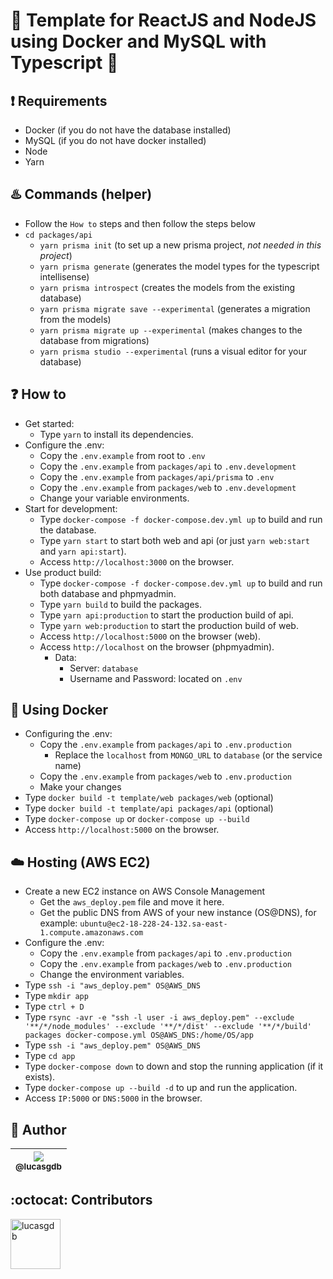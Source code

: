 # :rocket: Template for ReactJS and NodeJS using Docker and MySQL with Typescript :blue_heart:

## :exclamation: Requirements

-  Docker (if you do not have the database installed)
-  MySQL (if you do not have docker installed)
-  Node
-  Yarn

## :hotsprings: Commands (helper)

-  Follow the `How to` steps and then follow the steps below
-  `cd packages/api`
   -  `yarn prisma init` (to set up a new prisma project, _not needed in this project_)
   -  `yarn prisma generate` (generates the model types for the typescript intellisense)
   -  `yarn prisma introspect` (creates the models from the existing database)
   -  `yarn prisma migrate save --experimental` (generates a migration from the models)
   -  `yarn prisma migrate up --experimental` (makes changes to the database from migrations)
   -  `yarn prisma studio --experimental` (runs a visual editor for your database)

## :question: How to

-  Get started:
   -  Type `yarn` to install its dependencies.
-  Configure the .env:
   -  Copy the `.env.example` from root to `.env`
   -  Copy the `.env.example` from `packages/api` to `.env.development`
   -  Copy the `.env.example` from `packages/api/prisma` to `.env`
   -  Copy the `.env.example` from `packages/web` to `.env.development`
   -  Change your variable environments.
-  Start for development:
   -  Type `docker-compose -f docker-compose.dev.yml up` to build and run the database.
   -  Type `yarn start` to start both web and api (or just `yarn web:start` and `yarn api:start`).
   -  Access `http://localhost:3000` on the browser.
-  Use product build:
   -  Type `docker-compose -f docker-compose.dev.yml up` to build and run both database and phpmyadmin.
   -  Type `yarn build` to build the packages.
   -  Type `yarn api:production` to start the production build of api.
   -  Type `yarn web:production` to start the production build of web.
   -  Access `http://localhost:5000` on the browser (web).
   -  Access `http://localhost` on the browser (phpmyadmin).
      -  Data:
         -  Server: `database`
         -  Username and Password: located on `.env`

## :whale: Using Docker

-  Configuring the .env:
   -  Copy the `.env.example` from `packages/api` to `.env.production`
      -  Replace the `localhost` from `MONGO_URL` to `database` (or the service name)
   -  Copy the `.env.example` from `packages/web` to `.env.production`
   -  Make your changes
-  Type `docker build -t template/web packages/web` (optional)
-  Type `docker build -t template/api packages/api` (optional)
-  Type `docker-compose up` or `docker-compose up --build`
-  Access `http://localhost:5000` on the browser.

## :cloud: Hosting (AWS EC2)

-  Create a new EC2 instance on AWS Console Management
   -  Get the `aws_deploy.pem` file and move it here.
   -  Get the public DNS from AWS of your new instance (OS@DNS), for example: `ubuntu@ec2-18-228-24-132.sa-east-1.compute.amazonaws.com`
-  Configure the .env:
   -  Copy the `.env.example` from `packages/api` to `.env.production`
   -  Copy the `.env.example` from `packages/web` to `.env.production`
   -  Change the environment variables.
-  Type `ssh -i "aws_deploy.pem" OS@AWS_DNS`
-  Type `mkdir app`
-  Type `ctrl + D`
-  Type `rsync -avr -e "ssh -l user -i aws_deploy.pem" --exclude '**/*/node_modules' --exclude '**/*/dist' --exclude '**/*/build' packages docker-compose.yml OS@AWS_DNS:/home/OS/app`
-  Type `ssh -i "aws_deploy.pem" OS@AWS_DNS`
-  Type `cd app`
-  Type `docker-compose down` to down and stop the running application (if it exists).
-  Type `docker-compose up --build -d` to up and run the application.
-  Access `IP:5000` or `DNS:5000` in the browser.

## :boy: Author

| [<img src="https://avatars3.githubusercontent.com/u/13838273?v=3&s=115"><br><sub>@lucasgdb</sub>](https://github.com/lucasgdb) |
| :----------------------------------------------------------------------------------------------------------------------------: |


## :octocat: Contributors

[//]: contributor-faces

<a href="https://github.com/lucasgdb"><img src="https://avatars3.githubusercontent.com/u/13838273?v=4" title="lucasgdb" width="80" height="80"></a>

[//]: contributor-faces
